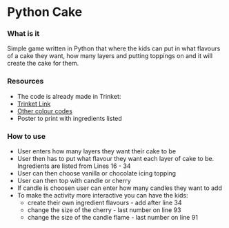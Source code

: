 # Python Cake

### What is it
Simple game written in Python that where the kids can put in what flavours of a cake they want, how many layers and putting toppings on and it will create the cake for them.

### Resources
- The code is already made in Trinket:
- [Trinket Link](https://trinket.io/python/f1e5a6250b) 
- [Other colour codes](https://www.webucator.com/article/python-color-constants-module/)
- Poster to print with ingredients listed

### How to use
 - User enters how many layers they want their cake to be
 - User then has to put what flavour they want each layer of cake to be. Ingredients are listed from Lines 16 - 34
 - User can then choose vanilla or chocolate icing topping
 - User can then top with candle or cherry
 - If candle is choosen user can enter how many candles they want to add
 - To make the activity more interactive you can have the kids:
    - create their own ingredient flavours - add after line 34
    - change the size of the cherry - last number on line 93
    - change the size of the candle flame - last number on line 91

